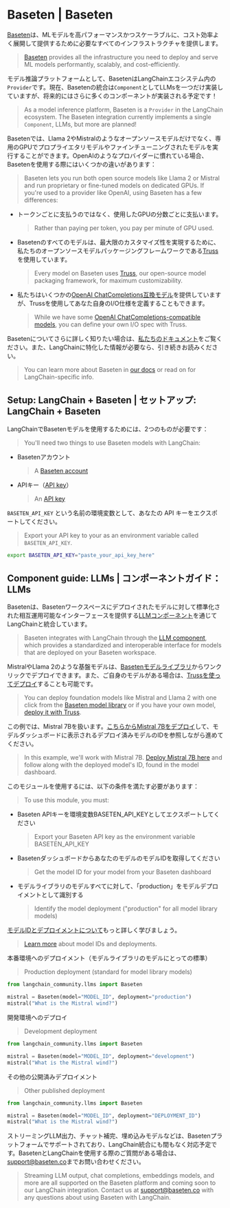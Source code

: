 # Baseten | Baseten

[Baseten](https://baseten.co)は、MLモデルを高パフォーマンスかつスケーラブルに、コスト効率よく展開して提供するために必要なすべてのインフラストラクチャを提供します。

> [Baseten](https://baseten.co) provides all the infrastructure you need to deploy and serve ML models performantly, scalably, and cost-efficiently.

モデル推論プラットフォームとして、BasetenはLangChainエコシステム内の`Provider`です。現在、Basetenの統合は`Component`としてLLMsを一つだけ実装していますが、将来的にはさらに多くのコンポーネントが実装される予定です！

> As a model inference platform, Baseten is a `Provider` in the LangChain ecosystem. The Baseten integration currently implements a single `Component`, LLMs, but more are planned!

Basetenでは、Llama 2やMistralのようなオープンソースモデルだけでなく、専用のGPUでプロプライエタリモデルやファインチューニングされたモデルを実行することができます。OpenAIのようなプロバイダーに慣れている場合、Basetenを使用する際にはいくつかの違いがあります：

> Baseten lets you run both open source models like Llama 2 or Mistral and run proprietary or fine-tuned models on dedicated GPUs. If you're used to a provider like OpenAI, using Baseten has a few differences:

* トークンごとに支払うのではなく、使用したGPUの分数ごとに支払います。
  > Rather than paying per token, you pay per minute of GPU used.
* Basetenのすべてのモデルは、最大限のカスタマイズ性を実現するために、私たちのオープンソースモデルパッケージングフレームワークである[Truss](https://truss.baseten.co/welcome)を使用しています。
  > Every model on Baseten uses [Truss](https://truss.baseten.co/welcome), our open-source model packaging framework, for maximum customizability.
* 私たちはいくつかの[OpenAI ChatCompletions互換モデル](https://docs.baseten.co/api-reference/openai)を提供していますが、Trussを使用してあなた自身のI/O仕様を定義することもできます。
  > While we have some [OpenAI ChatCompletions-compatible models](https://docs.baseten.co/api-reference/openai), you can define your own I/O spec with Truss.

Basetenについてさらに詳しく知りたい場合は、[私たちのドキュメント](https://docs.baseten.co/)をご覧ください。また、LangChainに特化した情報が必要なら、引き続きお読みください。

> You can learn more about Baseten in [our docs](https://docs.baseten.co/) or read on for LangChain-specific info.

## Setup: LangChain + Baseten | セットアップ: LangChain + Baseten

LangChainでBasetenモデルを使用するためには、2つのものが必要です：

> You'll need two things to use Baseten models with LangChain:

* Basetenアカウント
  > A [Baseten account](https://baseten.co)
* APIキー（[API key](https://docs.baseten.co/observability/api-keys)）
  > An [API key](https://docs.baseten.co/observability/api-keys)

`BASETEN_API_KEY` という名前の環境変数として、あなたの API キーをエクスポートしてください。

> Export your API key to your as an environment variable called `BASETEN_API_KEY`.

```sh
export BASETEN_API_KEY="paste_your_api_key_here"
```

## Component guide: LLMs | コンポーネントガイド：LLMs

Basetenは、Basetenワークスペースにデプロイされたモデルに対して標準化された相互運用可能なインターフェースを提供する[LLMコンポーネント](https://python.langchain.com/docs/integrations/llms/baseten)を通じてLangChainと統合しています。

> Baseten integrates with LangChain through the [LLM component](https://python.langchain.com/docs/integrations/llms/baseten), which provides a standardized and interoperable interface for models that are deployed on your Baseten workspace.

MistralやLlama 2のような基盤モデルは、[Basetenモデルライブラリ](https://app.baseten.co/explore/)からワンクリックでデプロイできます。また、ご自身のモデルがある場合は、[Trussを使ってデプロイ](https://truss.baseten.co/welcome)することも可能です。

> You can deploy foundation models like Mistral and Llama 2 with one click from the [Baseten model library](https://app.baseten.co/explore/) or if you have your own model, [deploy it with Truss](https://truss.baseten.co/welcome).

この例では、Mistral 7Bを扱います。[こちらからMistral 7Bをデプロイ](https://app.baseten.co/explore/mistral_7b_instruct)して、モデルダッシュボードに表示されるデプロイ済みモデルのIDを参照しながら進めてください。

> In this example, we'll work with Mistral 7B. [Deploy Mistral 7B here](https://app.baseten.co/explore/mistral_7b_instruct) and follow along with the deployed model's ID, found in the model dashboard.

このモジュールを使用するには、以下の条件を満たす必要があります：

> To use this module, you must:

* Baseten APIキーを環境変数BASETEN\_API\_KEYとしてエクスポートしてください
  > Export your Baseten API key as the environment variable BASETEN\_API\_KEY
* BasetenダッシュボードからあなたのモデルのモデルIDを取得してください
  > Get the model ID for your model from your Baseten dashboard
* モデルライブラリのモデルすべてに対して、「production」をモデルデプロイメントとして識別する
  > Identify the model deployment ("production" for all model library models)

[モデルIDとデプロイメントについて](https://docs.baseten.co/deploy/lifecycle)もっと詳しく学びましょう。

> [Learn more](https://docs.baseten.co/deploy/lifecycle) about model IDs and deployments.

本番環境へのデプロイメント（モデルライブラリのモデルにとっての標準）

> Production deployment (standard for model library models)

```python
from langchain_community.llms import Baseten

mistral = Baseten(model="MODEL_ID", deployment="production")
mistral("What is the Mistral wind?")
```

開発環境へのデプロイ

> Development deployment

```python
from langchain_community.llms import Baseten

mistral = Baseten(model="MODEL_ID", deployment="development")
mistral("What is the Mistral wind?")
```

その他の公開済みデプロイメント

> Other published deployment

```python
from langchain_community.llms import Baseten

mistral = Baseten(model="MODEL_ID", deployment="DEPLOYMENT_ID")
mistral("What is the Mistral wind?")
```

ストリーミングLLM出力、チャット補完、埋め込みモデルなどは、Basetenプラットフォームでサポートされており、LangChain統合にも間もなく対応予定です。BasetenとLangChainを使用する際のご質問がある場合は、<support@baseten.co>までお問い合わせください。

> Streaming LLM output, chat completions, embeddings models, and more are all supported on the Baseten platform and coming soon to our LangChain integration. Contact us at <support@baseten.co> with any questions about using Baseten with LangChain.
